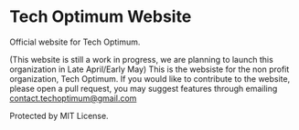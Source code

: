 # Tech Optimum Website
Official website for Tech Optimum.

(This website is still a work in progress, we are planning to launch this organization in Late April/Early May)
This is the websiste for the non profit organization, Tech Optimum. If you would like to contribute to the website, please open a pull request, you may suggest features through emailing contact.techoptimum@gmail.com

Protected by MIT License.
